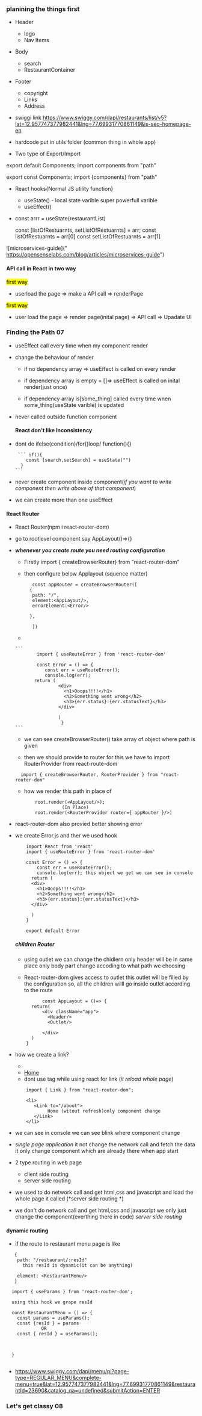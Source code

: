 ### planining the things first

- Header
    - logo
    - Nav Items
- Body
    - search
    - RestaurantContainer
- Footer
    - copyright
    - Links
    - Address

- swiggi link
    https://www.swiggy.com/dapi/restaurants/list/v5?lat=12.957747377982441&lng=77.69931770861149&is-seo-homepage-en

- hardcode put in utils folder (common thing in whole app)    

 - Two type of Export/Import

 export default  Components;
 import components from "path"

 export const  Components;
 import {components} from "path"

 - React hooks{Normal JS utility function}
    - useState() -  local state varible  super powerfull varible
    - useEffect()



- const arrr = useState(restaurantList)  

  const [listOfRestuarnts, setListOfRestuarnts] = arr;
  const listOfRestuarnts = arr[0]
  const setListOfRestuarnts = arr[1]

![microservices-guide](" https://opensenselabs.com/blog/articles/microservices-guide")


#### API call in React in two way

<mark>first way</mark>
  - userload the page => make a API call  => renderPage

<mark>first way</mark>
  - user load the page => render page(inital page) => API call => Upadate UI


### Finding the Path 07

- useEffect call every time when my component render
- change the behaviour of render

    - if no dependency array => useEffect is called on every render

    - if dependency  array is empty = []=> useEffect is called on inital render(just once)

    - if dependency array is[some_thing] called every time wnen some_thing(useState varible) is updated


- never called outside function component

    #### React don't like Inconsistency
- dont do ifelse(condition)/for()loop/ function(){}

       ``` if(){
          const [search,setSearch] = useState("")
        }
      ```

- never create component inside component(*if you want to write component then write above of that component*)  

- we can create more than one useEffect
#### React Router
- React Router(npm i react-router-dom)
- go to rootlevel component say AppLayout()=>{}

- ***whenever you create route you need routing configuration***

    - Firstly import { createBrowserRouter} from "react-router-dom"

    - then configure below Applayout (squence matter)


       ```
          const appRouter = createBrowserRouter([
         {
          path: "/",
          element:<AppLayout/>,
          errorElement:<Error/>

         },

          ])

       ```

     - 
      ```
              import { useRouteError } from 'react-router-dom'

              const Error = () => {
                 const err = useRouteError();
                 console.log(err);
             return (
                      <div>
                        <h1>Ooops!!!!</h1>
                        <h2>Something went wrong</h2>
                        <h3>{err.status}:{err.statusText}</h3>
                      </div>
                        
                      )
                       }
      ```  

     - we can see  createBrowserRouter() take array of object  where path is given

     - then we should provide to router for this we have to import RouterProvider from react-route-dom  

     ```
       import { createBrowserRouter, RouterProvider } from "react-router-dom"
     ```


   - how we render this path in place of <appLayout/>  

      ```
          root.render(<AppLayout/>);
                    (In Place)
          root.render(<RouterProvider router={ appRouter }/>)
      ```


 - react-router-dom also provied better showing error   
 - we create Error.js  and ther we used hook 

    ```
        import React from 'react'
        import { useRouteError } from 'react-router-dom'

        const Error = () => {
            const err = useRouteError();
            console.log(err); this object we get we can see in console
          return (
          <div>
            <h1>Ooops!!!!</h1>
            <h2>Something went wrong</h2>
            <h3>{err.status}:{err.statusText}</h3>
          </div>
            
          )
        }

        export default Error
    ```

      ##### children Router

      - using outlet we can change the chidlern only  header will be in same place only body part change accoding to what path we choosing 

      - React-router-dom gives access to outlet this outlet will be filled by the configuration so, all the children willl go inside outlet according to the route


      ```
                const AppLayout = ()=> {
            return(
                <div className="app">
                  <Header/>
                  <Outlet/> 
                  
                </div>
            )
          }
      ```


 - how we create a link?
   
   - <li><a href="/about">Home</a></li>
   - dont use <a> tag while using react for link (*it reload whole page*)

   ``` 
       import { Link } from "react-router-dom";  

       <li>
          <Link to="/about">
               Home (witout refresh)only component change
          </Link>
       </li>
   ```

 - we can see in console we can see blink where component change

 - *single page application* it not change the network call and fetch the data it only change component which are already there when app start

- 2 type routing in web page
      
   - client side routing
   - server side routing


- we used to do network call and get html,css and javascript and load the whole page it called (*server side routing 
*)

- we don't do network call and get html,css and javascript  we only just change the component(everthing there in code) *server side routing*


#### dynamic routing

- if the route to restaurant menu page is like

```
   {
    path: "/restaurant/:resId"
      this resId is dynamic(it can be anything)

    element: <RestaurantMenu/>
   }
```


```
  import { useParams } from 'react-router-dom';

  using this hook we grape resId 

  const RestaurantMenu = () => {
    const params = useParams();
    const {resId } = params
             OR
    const { resId } = useParams();



  }


```

- https://www.swiggy.com/dapi/menu/pl?page-type=REGULAR_MENU&complete-menu=true&lat=12.957747377982441&lng=77.69931770861149&restaurantId=23690&catalog_qa=undefined&submitAction=ENTER


### Let's get classy 08









